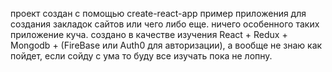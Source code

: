 проект создан с помощью create-react-app
пример приложения для создания закладок сайтов или чего либо еще. ничего особенного таких приложение куча. 
создано в качестве изучения React + Redux + Mongodb + (FireBase или Auth0 для авторизации), а вообще не знаю как пойдет, если сойду с ума то буду все изучать пока не лопну.